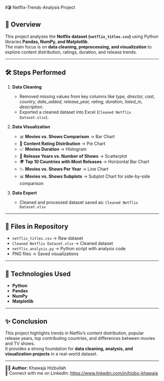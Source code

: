 #🎬  Netflix-Trends-Analysis Project 


## 📌 Overview  
This project analyzes the **Netflix dataset (`netflix_titles.csv`)** using Python libraries **Pandas, NumPy, and Matplotlib**.  
The main focus is on **data cleaning, preprocessing, and visualization** to explore content distribution, ratings, duration, and release trends.  

---

## 🛠️ Steps Performed  

1. **Data Cleaning**  
   - Removed missing values from key columns like *type, director, cast, country, date_added, release_year, rating, duration, listed_in, description*.  
   - Exported a cleaned dataset into Excel (`Cleaned Netflix Dataset.xlsx`).  

2. **Data Visualization**  
   - 📊 **Movies vs. Shows Comparison** → Bar Chart  
   - 🥧 **Content Rating Distribution** → Pie Chart  
   - 📈 **Movies Duration** → Histogram  
   - 🔵 **Release Years vs. Number of Shows** → Scatterplot  
   - 🌍 **Top 10 Countries with Most Releases** → Horizontal Bar Chart  
   - 📉 **Movies vs. Shows Per Year** → Line Chart  
   - 📊 **Movies vs. Shows Subplots** → Subplot Chart for side-by-side comparison  

3. **Data Export**  
   - Cleaned and processed dataset saved as: `Cleaned Netflix Dataset.xlsx`  

---

## 📂 Files in Repository  
- `netflix_titles.csv` → Raw dataset  
- `Cleaned Netflix Dataset.xlsx` → Cleaned dataset  
- `netflix_analysis.py` → Python script with analysis code  
- PNG files → Saved visualizations  

---

## 🚀 Technologies Used  
- **Python**  
- **Pandas**  
- **NumPy**  
- **Matplotlib**  


---

## ✨ Conclusion  
This project highlights trends in Netflix’s content distribution, popular release years, top contributing countries, and differences between movies and TV shows.  
It provides a strong foundation for **data cleaning, analysis, and visualization projects** in a real-world dataset.  

---

👨‍💻 **Author:** Khawaja Hizbullah  
📌 Connect with me on LinkedIn: https://www.linkedin.com/in/hizbo-khawaja  
